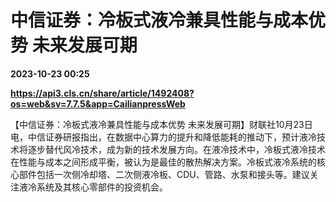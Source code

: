 # 中信证券：冷板式液冷兼具性能与成本优势 未来发展可期

**2023-10-23 00:25**

**https://api3.cls.cn/share/article/1492408?os=web&sv=7.7.5&app=CailianpressWeb**

【中信证券：冷板式液冷兼具性能与成本优势 未来发展可期】财联社10月23日电，中信证券研报指出，在数据中心算力的提升和降低能耗的推动下，预计液冷技术将逐步替代风冷技术，成为新的技术发展方向。在液冷技术中，冷板式液冷技术在性能与成本之间形成平衡，被认为是最佳的散热解决方案。冷板式液冷系统的核心部件包括一次侧冷却塔、二次侧液冷板、CDU、管路、水泵和接头等。建议关注液冷系统及其核心零部件的投资机会。